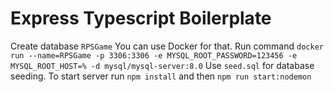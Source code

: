 # Express Typescript Boilerplate
Create database `RPSGame`
You can use Docker for that. Run command `docker run --name=RPSGame -p 3306:3306 -e MYSQL_ROOT_PASSWORD=123456 -e MYSQL_ROOT_HOST=% -d mysql/mysql-server:8.0`
Use `seed.sql` for database seeding.
To start server run `npm install` and then `npm run start:nodemon`
